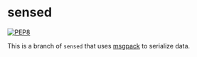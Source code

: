 # sensed

[![PEP8](https://img.shields.io/badge/code%20style-pep8-orange.svg)](https://www.python.org/dev/peps/pep-0008/)

This is a branch of `sensed` that uses [msgpack](http://msgpack.com/) to serialize data.
